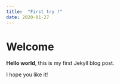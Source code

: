 ```yaml
---
title:  "First try !"
date: 2020-01-27
---
```

# Welcome

**Hello world**, this is my first Jekyll blog post.

I hope you like it!
